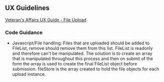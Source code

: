## UX Guidelines

[Veteran's Affairs UX Guide - File Upload](#)

### Code Guidance

* Javascript/File handling: Files that are uploaded should be added to FileList, remove should remove them from this list. FileList is readonly and therefore can't be manipulated. The solution is to create an array that is manipulated throughout this process and then on submit of the form the array is used to create the final FileList object before submission. fileStore is the array created to hold the file objects for each upload instance.